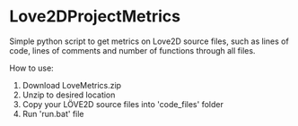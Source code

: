 # Love2DProjectMetrics
Simple python script to get metrics on Love2D source files, such as lines of code, lines of comments and number of functions through all files.

How to use:

 1. Download LoveMetrics.zip
 2. Unzip to desired location
 3. Copy your LÖVE2D source files into 'code_files' folder
 4. Run 'run.bat' file
